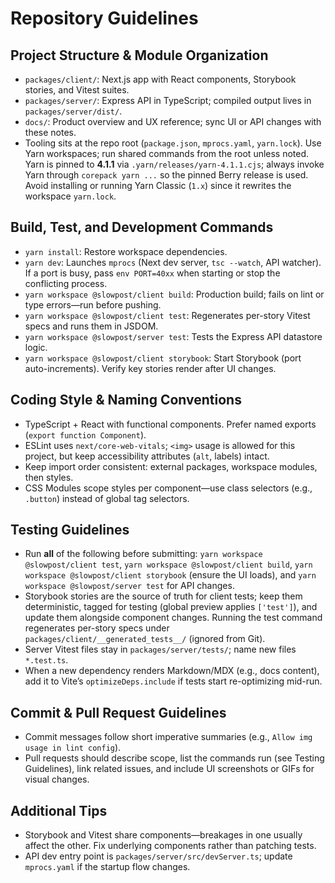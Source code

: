 # Repository Guidelines

## Project Structure & Module Organization
- `packages/client/`: Next.js app with React components, Storybook stories, and Vitest suites.
- `packages/server/`: Express API in TypeScript; compiled output lives in `packages/server/dist/`.
- `docs/`: Product overview and UX reference; sync UI or API changes with these notes.
- Tooling sits at the repo root (`package.json`, `mprocs.yaml`, `yarn.lock`). Use Yarn workspaces; run shared commands from the root unless noted. Yarn is pinned to **4.1.1** via `.yarn/releases/yarn-4.1.1.cjs`; always invoke Yarn through `corepack yarn ...` so the pinned Berry release is used. Avoid installing or running Yarn Classic (`1.x`) since it rewrites the workspace `yarn.lock`.

## Build, Test, and Development Commands
- `yarn install`: Restore workspace dependencies.
- `yarn dev`: Launches `mprocs` (Next dev server, `tsc --watch`, API watcher). If a port is busy, pass `env PORT=40xx` when starting or stop the conflicting process.
- `yarn workspace @slowpost/client build`: Production build; fails on lint or type errors—run before pushing.
- `yarn workspace @slowpost/client test`: Regenerates per-story Vitest specs and runs them in JSDOM.
- `yarn workspace @slowpost/server test`: Tests the Express API datastore logic.
- `yarn workspace @slowpost/client storybook`: Start Storybook (port auto-increments). Verify key stories render after UI changes.

## Coding Style & Naming Conventions
- TypeScript + React with functional components. Prefer named exports (`export function Component`).
- ESLint uses `next/core-web-vitals`; `<img>` usage is allowed for this project, but keep accessibility attributes (`alt`, labels) intact.
- Keep import order consistent: external packages, workspace modules, then styles.
- CSS Modules scope styles per component—use class selectors (e.g., `.button`) instead of global tag selectors.

## Testing Guidelines
- Run **all** of the following before submitting: `yarn workspace @slowpost/client test`, `yarn workspace @slowpost/client build`, `yarn workspace @slowpost/client storybook` (ensure the UI loads), and `yarn workspace @slowpost/server test` for API changes.
- Storybook stories are the source of truth for client tests; keep them deterministic, tagged for testing (global preview applies `['test']`), and update them alongside component changes. Running the test command regenerates per-story specs under `packages/client/__generated_tests__/` (ignored from Git).
- Server Vitest files stay in `packages/server/tests/`; name new files `*.test.ts`.
- When a new dependency renders Markdown/MDX (e.g., docs content), add it to Vite’s `optimizeDeps.include` if tests start re-optimizing mid-run.

## Commit & Pull Request Guidelines
- Commit messages follow short imperative summaries (e.g., `Allow img usage in lint config`).
- Pull requests should describe scope, list the commands run (see Testing Guidelines), link related issues, and include UI screenshots or GIFs for visual changes.

## Additional Tips
- Storybook and Vitest share components—breakages in one usually affect the other. Fix underlying components rather than patching tests.
- API dev entry point is `packages/server/src/devServer.ts`; update `mprocs.yaml` if the startup flow changes.
